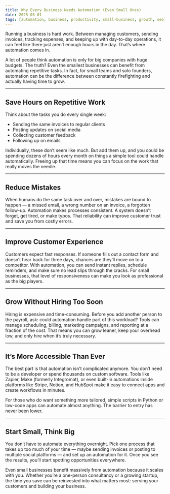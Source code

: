 ```yaml
---
title: Why Every Business Needs Automation (Even Small Ones)
date: 2025-05-01
tags: [automation, business, productivity, small-business, growth, seo]
---
```



Running a business is hard work. Between managing customers, sending invoices, tracking expenses, and keeping up with day-to-day operations, it can feel like there just aren’t enough hours in the day. That’s where automation comes in.


A lot of people think automation is only for big companies with huge budgets. The truth? Even the smallest businesses can benefit from automating repetitive tasks. In fact, for small teams and solo founders, automation can be the difference between constantly firefighting and actually having time to grow.

---

## Save Hours on Repetitive Work

Think about the tasks you do every single week:

- Sending the same invoices to regular clients
- Posting updates on social media
- Collecting customer feedback
- Following up on emails

Individually, these don’t seem like much. But add them up, and you could be spending dozens of hours every month on things a simple tool could handle automatically. Freeing up that time means you can focus on the work that really moves the needle.

---

## Reduce Mistakes

When humans do the same task over and over, mistakes are bound to happen — a missed email, a wrong number on an invoice, a forgotten follow-up. Automation makes processes consistent. A system doesn’t forget, get tired, or make typos. That reliability can improve customer trust and save you from costly errors.

---

## Improve Customer Experience

Customers expect fast responses. If someone fills out a contact form and doesn’t hear back for three days, chances are they’ll move on to a competitor. With automation, you can send instant replies, schedule reminders, and make sure no lead slips through the cracks. For small businesses, that level of responsiveness can make you look as professional as the big players.

---

## Grow Without Hiring Too Soon

Hiring is expensive and time-consuming. Before you add another person to the payroll, ask: could automation handle part of this workload? Tools can manage scheduling, billing, marketing campaigns, and reporting at a fraction of the cost. That means you can grow leaner, keep your overhead low, and only hire when it’s truly necessary.

---

## It’s More Accessible Than Ever

The best part is that automation isn’t complicated anymore. You don’t need to be a developer or spend thousands on custom software. Tools like Zapier, Make (formerly Integromat), or even built-in automations inside platforms like Stripe, Notion, and HubSpot make it easy to connect apps and create workflows in minutes.

For those who do want something more tailored, simple scripts in Python or low-code apps can automate almost anything. The barrier to entry has never been lower.

---

## Start Small, Think Big

You don’t have to automate everything overnight. Pick one process that takes up too much of your time — maybe sending invoices or posting to multiple social platforms — and set up an automation for it. Once you see the results, you’ll start spotting opportunities everywhere.

Even small businesses benefit massively from automation because it scales with you. Whether you’re a one-person consultancy or a growing startup, the time you save can be reinvested into what matters most: serving your customers and building your business.
